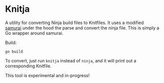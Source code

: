# Knitja

A utility for converting Ninja build files to Knitfiles. It uses a modified [samurai](https://github.com/michaelforney/samurai) under the hood the parse and convert the ninja file. This is simply a Go wrapper around samurai.

Build:

```
go build
```

To convert, just run `knitja` instead of `ninja`, and it will print out a corresponding Knitfile.

This tool is experimental and in-progress!
